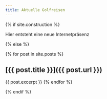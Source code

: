 ```yaml
---
title: Aktuelle Golfreisen
---
```


{% if site.construction %}

Hier entsteht eine neue Internetpräsenz

{% else %}

{% for post in site.posts %}
## [{{ post.title }}]({{ post.url }})
{{ post.excerpt }}
{% endfor %}

{% endif %}
